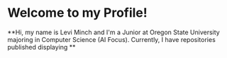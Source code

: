 # Welcome to my Profile! 
**Hi, my name is Levi Minch and I'm a Junior at Oregon State University majoring in Computer Science (AI Focus). Currently, I have repositories published displaying **
